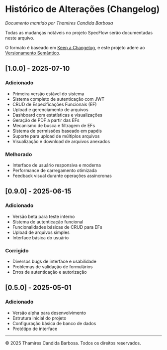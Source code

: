 # Histórico de Alterações (Changelog)

*Documento mantido por Thamires Candida Barbosa*

Todas as mudanças notáveis no projeto SpecFlow serão documentadas neste arquivo.

O formato é baseado em [Keep a Changelog](https://keepachangelog.com/pt-BR/1.0.0/),
e este projeto adere ao [Versionamento Semântico](https://semver.org/lang/pt-BR/).

## [1.0.0] - 2025-07-10

### Adicionado
- Primeira versão estável do sistema
- Sistema completo de autenticação com JWT
- CRUD de Especificações Funcionais (EF)
- Upload e gerenciamento de arquivos
- Dashboard com estatísticas e visualizações
- Geração de PDF a partir das EFs
- Mecanismo de busca e filtragem de EFs
- Sistema de permissões baseado em papéis
- Suporte para upload de múltiplos arquivos
- Visualização e download de arquivos anexados

### Melhorado
- Interface de usuário responsiva e moderna
- Performance de carregamento otimizada
- Feedback visual durante operações assíncronas

## [0.9.0] - 2025-06-15

### Adicionado
- Versão beta para teste interno
- Sistema de autenticação funcional
- Funcionalidades básicas de CRUD para EFs
- Upload de arquivos simples
- Interface básica do usuário

### Corrigido
- Diversos bugs de interface e usabilidade
- Problemas de validação de formulários
- Erros de autenticação e autorização

## [0.5.0] - 2025-05-01

### Adicionado
- Versão alpha para desenvolvimento
- Estrutura inicial do projeto
- Configuração básica de banco de dados
- Protótipo de interface

---

© 2025 Thamires Candida Barbosa. Todos os direitos reservados.
